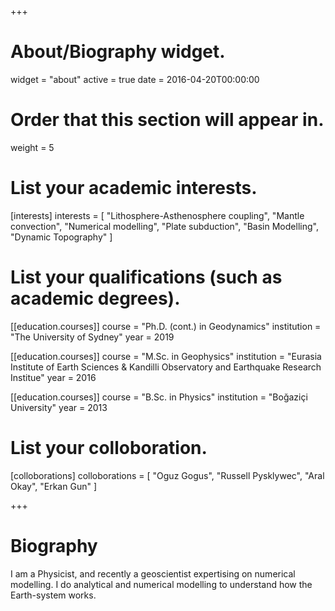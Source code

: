 +++
# About/Biography widget.
widget = "about"
active = true
date = 2016-04-20T00:00:00

# Order that this section will appear in.
weight = 5

# List your academic interests.
[interests]
  interests = [
    "Lithosphere-Asthenosphere coupling",
    "Mantle convection",
    "Numerical modelling",
    "Plate subduction",
    "Basin Modelling",
    "Dynamic Topography"
  ]

# List your qualifications (such as academic degrees).
[[education.courses]]
  course = "Ph.D. (cont.) in Geodynamics"
  institution = "The University of Sydney"
  year = 2019

[[education.courses]]
  course = "M.Sc. in Geophysics"
  institution = "Eurasia Institute of Earth Sciences & Kandilli Observatory and Earthquake Research Institue"
  year = 2016

[[education.courses]]
  course = "B.Sc. in Physics"
  institution = "Boğaziçi University"
  year = 2013
 
# List your colloboration.
[colloborations]
  colloborations = [
    "Oguz Gogus",
    "Russell Pysklywec",
    "Aral Okay",
    "Erkan Gun"
  ]
 
 
+++

# Biography

I am a Physicist, and recently a geoscientist expertising on numerical modelling. I do analytical and numerical modelling to understand how the Earth-system works.
